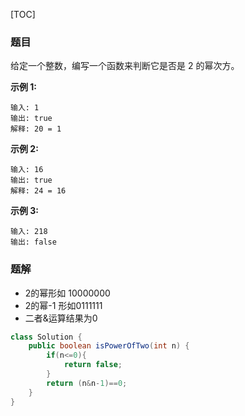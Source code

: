 [TOC]

### 题目

给定一个整数，编写一个函数来判断它是否是 2 的幂次方。

**示例 1:**

```
输入: 1
输出: true
解释: 20 = 1
```

**示例 2:**

```
输入: 16
输出: true
解释: 24 = 16
```

**示例 3:**

```
输入: 218
输出: false
```

### 题解

- 2的幂形如 10000000
- 2的幂-1 形如0111111
- 二者&运算结果为0

```java
class Solution {
    public boolean isPowerOfTwo(int n) {
        if(n<=0){
            return false;
        }
        return (n&n-1)==0;
    }
}
```
